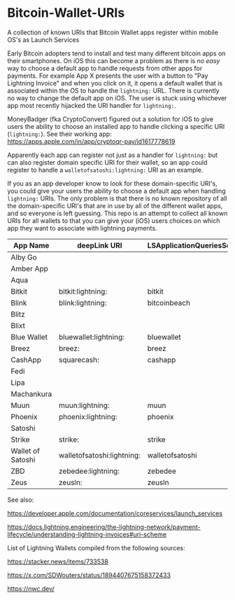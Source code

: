 # Bitcoin-Wallet-URIs
A collection of known URIs that Bitcoin Wallet apps register within mobile OS's as Launch Services

Early Bitcoin adopters tend to install and test many different bitcoin apps on their smartphones. On iOS this can become a problem as there is no *easy* way to choose a default app to handle requests from other apps for payments. For example App X presents the user with a button to "Pay Lightning Invoice" and when you click on it, it opens a default wallet that is associated within the OS to handle the ```lightning:``` URL. There is currently no way to change the default app on iOS. The user is stuck using whichever app most recently hijacked the URI handler for ```lightning:```.

MoneyBadger (fka CryptoConvert) figured out a solution for iOS to give users the ability to choose an installed app to handle clicking a specific URI (```lightning:```). See their working app: https://apps.apple.com/in/app/cryptoqr-pay/id1617778619

Apparently each app can register not just as a handler for ```lightning:``` but can also register domain specific URI for their wallet, so an app could register to handle a ```walletofsatoshi:lightning:``` URI as an example.

If you as an app developer know to look for these domain-specific URI's, you could give your users the ability to choose a default app when handling ```lightning:``` URIs. The only problem is that there is no known repository of all the domain-specific URI's that are in use by all of the different wallet apps, and so everyone is left guessing. This repo is an attempt to collect all known URIs for all wallets to that you can give your (iOS) users choices on which app they want to associate with lightning payments.

|App Name         |deepLink URI              |LSApplicationQueriesSchemes|
|-----------------|--------------------------|---------------------------|
|Alby Go          |                          |                           |
|Amber App        |                          |                           |
|Aqua             |                          |                           |
|Bitkit           |bitkit:lightning:         |bitkit                           |
|Blink            |blink:lightning:          |bitcoinbeach               |
|Blitz            |                          |                           |
|Blixt            |                          |                           |
|Blue Wallet      |bluewallet:lightning:   |bluewallet                 |
|Breez            |breez:                  |breez                      |
|CashApp          |squarecash:               |cashapp                    |
|Fedi             |                          |                           |
|Lipa             |                          |                           |
|Machankura       |                          |                           |
|Muun             |muun:lightning:           |muun                       |
|Phoenix          |phoenix:lightning:        |phoenix                    |
|Satoshi          |                          |                           |
|Strike           |strike:                 |strike                     |
|Wallet of Satoshi|walletofsatoshi:lightning:|walletofsatoshi            |
|ZBD              |zebedee:lightning:        |zebedee                    |
|Zeus             |zeusln:                   |zeusln                     |




See also:

https://developer.apple.com/documentation/coreservices/launch_services

https://docs.lightning.engineering/the-lightning-network/payment-lifecycle/understanding-lightning-invoices#uri-scheme

List of Lightning Wallets compiled from the following sources:

https://stacker.news/items/733538

https://x.com/SDWouters/status/1894407675158372433

https://nwc.dev/
